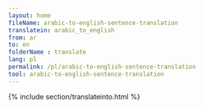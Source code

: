 ```yaml
---
layout: home
fileName: arabic-to-english-sentence-translation
translatein: arabic_to_english
from: ar
to: en
folderName : translate
lang: pl
permalink: /pl/arabic-to-english-sentence-translation
tool: arabic-to-english-sentence-translation
---
```

{% include section/translateinto.html %}